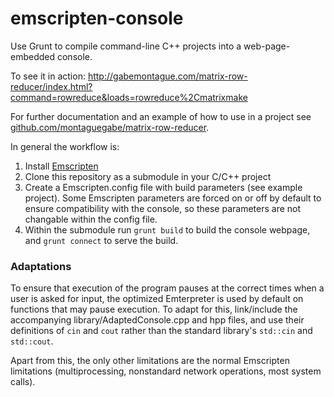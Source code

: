 # emscripten-console
Use Grunt to compile command-line C++ projects into a web-page-embedded console.

To see it in action: http://gabemontague.com/matrix-row-reducer/index.html?command=rowreduce&loads=rowreduce%2Cmatrixmake

For further documentation and an example of how to use in a project see [github.com/montaguegabe/matrix-row-reducer](https://github.com/montaguegabe/matrix-row-reducer).

In general the workflow is:
1) Install [Emscripten](https://github.com/kripken/emscripten)
2) Clone this repository as a submodule in your C/C++ project
3) Create a Emscripten.config file with build parameters (see example project). Some Emscripten parameters are forced on or off by default to ensure compatibility with the console, so these parameters are not changable within the config file.
4) Within the submodule run `grunt build` to build the console webpage, and `grunt connect` to serve the build.

### Adaptations
To ensure that execution of the program pauses at the correct times when a user is asked for input, the optimized Emterpreter is used by default on functions that may pause execution. To adapt for this, link/include the accompanying library/AdaptedConsole.cpp and hpp files, and use their definitions of `cin` and `cout` rather than the standard library's `std::cin` and `std::cout`.

Apart from this, the only other limitations are the normal Emscripten limitations (multiprocessing, nonstandard network operations, most system calls).
